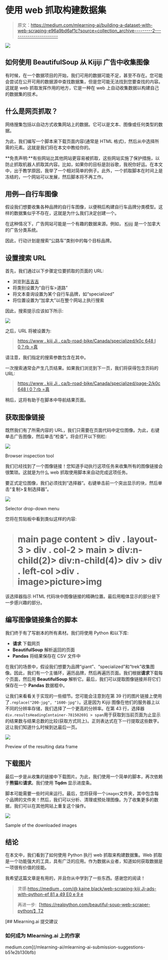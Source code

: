 # 使用 web 抓取构建数据集

> 原文：<https://medium.com/mlearning-ai/building-a-dataset-with-web-scraping-e96a9bd6af1c?source=collection_archive---------2----------------------->

![](img/474be7d0193be9d7f3a027ad46e29124.png)

## 如何使用 BeautifulSoup 从 Kijiji 广告中收集图像

有时候，在一个数据项目的开始，我们可用的数据可能不足，甚至不存在。您可能会尝试在公开可用的数据源中查找数据集，但是您可能无法找到您要查找的内容。这就是 web 抓取发挥作用的地方，它是一种在 web 上自动收集数据以构建自己的数据集的技术。

## 什么是网页抓取？

网络搜集包括以自动方式收集网站上的数据。它可以是文本、图像或任何类型的数据。

为此，我们编写一个脚本来下载页面内容(通常是 HTML 格式)，然后从中选择所需的元素。这就是我们将在本文中教给你的。

**免责声明:**有些网站比其他网站更容易被抓取，这些网站实施了保护措施，以防止抓取机器人抓取其内容。比如，如果你的目标是刮谷歌，我祝你好运。在本文中，出于教学原因，我举了一个相对简单的例子。此外，一个抓取脚本在时间上是冻结的，一个网站可以发展，然后脚本将不再工作。

## 用例—自行车图像

假设我们想要收集各种品牌的自行车图像，以便稍后构建自行车品牌分类模型。这样的数据集似乎不存在，这就是为什么我们决定创建一个。

在这种情况下，广告网站可能是一个有趣的数据来源。例如， [Kijiji](https://www.kijiji.ca/) 是一个加拿大的广告分类系统。

因此，行动计划是搜索“公路车”类别中的每个目标品牌。

## 设置搜索 URL

首先，我们通过以下步骤定位要抓取的页面的 URL:

*   浏览到[吉吉吉](https://www.kijiji.ca/)
*   将类别设置为“自行车>道路”
*   将文本查询设置为某个自行车品牌，如“specialized”
*   将位置设置为“加拿大”以在整个网站上执行搜索

因此，搜索提示应该如下所示:

![](img/b063105fea271509b077bc827fe0a2bc.png)

之后，URL 将被设置为:

> [https://www . kiji Ji . ca/b-road-bike/Canada/specialized/k0c 648 l 0？rb =真](https://www.kijiji.ca/b-road-bike/canada/specialized/k0c648l0?rb=true)

请注意，我们指定的搜索参数包含在其中。

一次搜索通常会产生几页结果。如果我们浏览到下一页，我们将获得包含页码的 URL:

> [https://www . kiji Ji . ca/b-road-bike/Canada/specialized/page-2/k0c 648 l 0？rb =真](https://www.kijiji.ca/b-road-bike/canada/specialized/page-2/k0c648l0?rb=true)

稍后，这将有助于在脚本中导航结果页面。

## 获取图像链接

既然我们有了所需内容的 URL，我们只需要在页面代码中定位图像。为此，右键单击广告图像，然后单击“检查”。将会打开以下侧栏:

![](img/79b862e05eb257eaacceace88bfa7d63.png)

Browser inspection tool

我们已经找到了一个图像链接！您知道手动执行这项任务来收集所有的图像链接会很繁琐。这就是为什么 web 抓取使用脚本来自动完成这项任务。

要正式定位图像，我们必须找到“选择器”。右键单击前一个突出显示的块，然后单击“复制>复制选择器”。

![](img/5dbc294e6b58dde77c1320a8c56427dc.png)

Selector drop-down menu

您将在剪贴板中看到类似这样的内容:

> # main page content > div . layout-3 > div . col-2 > main > div:n-child(2)> div:n-child(4)> div > div . left-col >**div . image>picture>img**

该选择器指示 HTML 代码块中图像链接的精确位置。最后用粗体显示的部分是下一步感兴趣的部分。

## 编写图像链接集合的脚本

我们终于有了写剧本的所有素材。我们将使用 Python 和以下库:

*   **请求** 下载网页
*   **BeautifulSoup** 解析返回的页面
*   **Pandas** 将结果保存在 CSV 文件中

在我们的场景中，假设我们想要为品牌“giant”、“specialized”和“trek”收集图像。因此，我们有一个主循环，遍历品牌，然后再遍历页面。我们根据**请求**下载每个页面，然后用 **BeautifulSoup** 解析它。最后，我们可以提取图像链接并将它们保存在一个 **Pandas** 数据框中。

让我们来看看关于实现的一些细节。您可能会注意到在第 39 行的图片链接上使用了`.replace("200-jpg", "1600-jpg")`。这是因为 Kijiji 图像在他们的服务器上以不同的分辨率存储，我们选择了一个更高的分辨率。在第 43 行，选择器`div.resultsHeadingContainer-781502691 > span`用于获取到当前页面为止显示的结果数与结果总数的比较(获取方式同上)。正则表达式在下一行提取这些数字。这让我们知道什么时候到达最后一页。

![](img/8e4005f8f45e1a199da29b8d5d2dec1f.png)

Preview of the resulting data frame

## 下载图片

最后一步是从收集的链接中下载图片。为此，我们使用一个简单的脚本，再次依赖于**熊猫**和**请求**。我们使用 **Tqdm** 显示进度条。

脚本可能需要一些时间来运行。最后，您将获得一个`images`文件夹，其中包含每个品牌的文件夹！然后，我们可以分析、清理或预处理图像。为了收集更多的数据，我们可以在其他网站上重复这个操作。

![](img/a9068d6af2e3a3c70221f9408823d9f7.png)

Sample of the downloaded images

## 结论

在本文中，我们看到了如何使用 Python 执行 web 抓取来构建数据集。Web 抓取是一个功能强大的工具，具有广泛的应用。作为数据从业者，知道如何获取数据是一项很有价值的技能。

我希望这篇文章是有用的，并且你从中学到了一些东西。感谢您的阅读！

> 灵感:[https://medium . com/@ kaine black/web-scraping-kiji Ji-ads-with-python-ef 81 a 49 E0 e 9 e](/@kaineblack/web-scraping-kijiji-ads-with-python-ef81a49e0e9e)
> 
> 再进一步:【https://realpython.com/beautiful-soup-web-scraper-python/】T2

[](/mlearning-ai/mlearning-ai-submission-suggestions-b51e2b130bfb) [## Mlearning.ai 提交建议

### 如何成为 Mlearning.ai 上的作家

medium.com](/mlearning-ai/mlearning-ai-submission-suggestions-b51e2b130bfb)